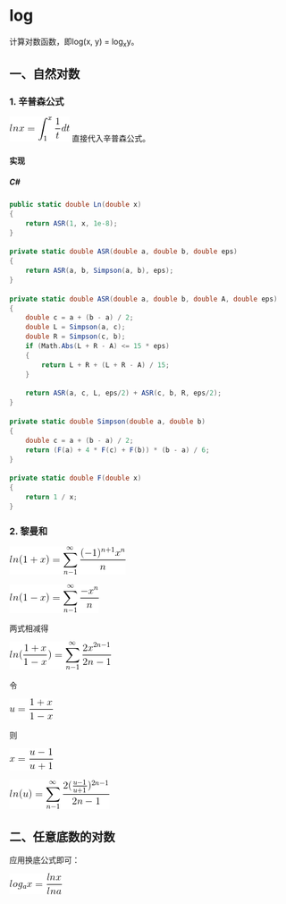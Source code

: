 # log

计算对数函数，即log(x, y) = log<sub>x</sub>y。

## 一、自然对数

### 1. 辛普森公式

![lnx = \int_{1}^{x}\frac{1}{t}dt](1.gif) 直接代入辛普森公式。

#### 实现

##### C#
``` C#
public static double Ln(double x)
{
    return ASR(1, x, 1e-8);
}

private static double ASR(double a, double b, double eps)
{
    return ASR(a, b, Simpson(a, b), eps);
}

private static double ASR(double a, double b, double A, double eps)
{
    double c = a + (b - a) / 2;
    double L = Simpson(a, c);
    double R = Simpson(c, b);
    if (Math.Abs(L + R - A) <= 15 * eps)
    {
        return L + R + (L + R - A) / 15;
    }

    return ASR(a, c, L, eps/2) + ASR(c, b, R, eps/2);
}

private static double Simpson(double a, double b)
{
    double c = a + (b - a) / 2;
    return (F(a) + 4 * F(c) + F(b)) * (b - a) / 6;
}

private static double F(double x)
{
    return 1 / x;
}
```

### 2. 黎曼和

![ln(1+x) = \sum_{n-1}^{\infty}\frac{(-1)^{n+1}x^n}{n}](4.gif)

![ln(1-x) = \sum_{n-1}^{\infty}\frac{-x^n}{n}](5.gif)

两式相减得

![ln(\frac{1+x}{1-x}) = \sum_{n-1}^{\infty}\frac{2x^{2n-1}}{2n-1}](6.gif)

令

![u = \frac{1+x}{1-x}](3.gif)

则

![x = \frac{u-1}{u+1}](7.gif)

![ln(u) = \sum_{n-1}^{\infty}\frac{2(\frac{u-1}{u+1})^{2n-1}}{2n-1}](8.gif)

## 二、任意底数的对数

应用换底公式即可：

![log_ax = \frac{lnx}{lna}](9.gif)